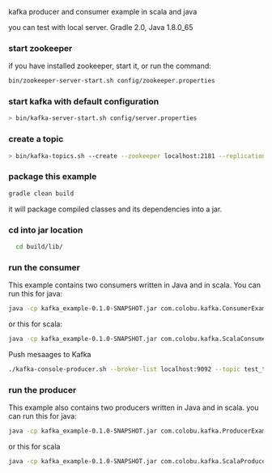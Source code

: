 kafka producer and consumer example in scala and java

you can test with local server. Gradle 2.0, Java 1.8.0_65

### start zookeeper
if you have installed zookeeper, start it, or
run the command:
``` sh
bin/zookeeper-server-start.sh config/zookeeper.properties
```

### start kafka with default configuration
``` sh
> bin/kafka-server-start.sh config/server.properties
```

### create a topic
``` sh
> bin/kafka-topics.sh --create --zookeeper localhost:2181 --replication-factor 1 --partitions 10 --topic test_topic
```

### package this example
``` sh
gradle clean build
```

it will package compiled classes and its dependencies into a jar.

### cd into jar location
``` sh
  cd build/lib/
```

### run the consumer
This example contains two consumers written in Java and in scala.
You can run this for java:
``` sh
java -cp kafka_example-0.1.0-SNAPSHOT.jar com.colobu.kafka.ConsumerExample localhost:2181 group1 test_topic 10 0
```

or this for scala:
``` sh
java -cp kafka_example-0.1.0-SNAPSHOT.jar com.colobu.kafka.ScalaConsumerExample localhost:2181 group1 test_topic 10 0
```

Push mesaages to Kafka
``` sh
./kafka-console-producer.sh --broker-list localhost:9092 --topic test_topic 
```

### run the producer
This example also contains two producers written in Java and in scala.
you can run this for java:
``` sh
java -cp kafka_example-0.1.0-SNAPSHOT.jar com.colobu.kafka.ProducerExample 10000 colobu localhost:9092
```
or this for scala
``` sh
java -cp kafka_example-0.1.0-SNAPSHOT.jar com.colobu.kafka.ScalaProducerExample 10000 colobu localhost:9092
```
